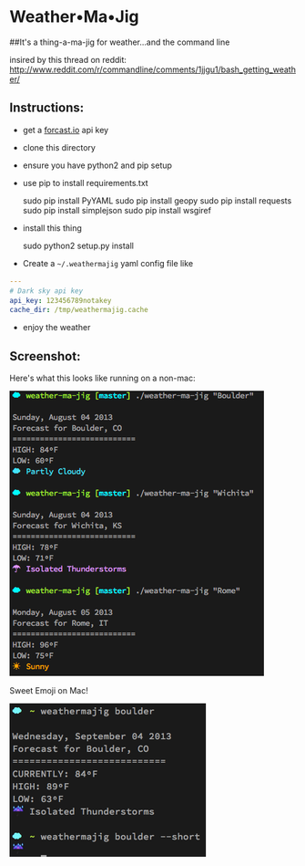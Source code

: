 Weather•Ma•Jig
===

##It's a thing-a-ma-jig for weather&hellip;and the command line

insired by this thread on reddit: http://www.reddit.com/r/commandline/comments/1jjgu1/bash_getting_weather/

Instructions:
---
* get a [forcast.io](https://developer.forecast.io/) api key
* clone this directory
* ensure you have python2 and pip setup
* use pip to install requirements.txt

    sudo pip install PyYAML
    sudo pip install geopy
    sudo pip install requests
    sudo pip install simplejson
    sudo pip install wsgiref

* install this thing

    sudo python2 setup.py install

* Create a `~/.weathermajig` yaml config file like

```yaml
---
# Dark sky api key
api_key: 123456789notakey
cache_dir: /tmp/weathermajig.cache
```

* enjoy the weather

Screenshot:
---

Here's what this looks like running on a non-mac:

<img src="20130804_p_weather.png" title="Weather-ma-jig at work" />

Sweet Emoji on Mac!

<img src="20130904_p_weather_on_darwin.png" title="Weather-ma-jig at work on OSX" />